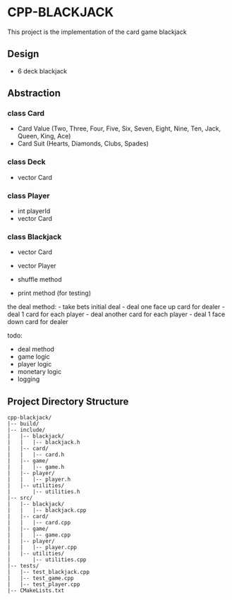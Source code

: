 # CPP-BLACKJACK
This project is the implementation of the card game blackjack

## Design
- 6 deck blackjack

## Abstraction
### class Card
- Card Value (Two, Three, Four, Five, Six, Seven, Eight, Nine, Ten, Jack, Queen, King, Ace)
- Card Suit (Hearts, Diamonds, Clubs, Spades)

### class Deck
- vector Card

### class Player
- int playerId
- vector Card

### class Blackjack
- vector Card
- vector Player

- shuffle method
- print method (for testing)

the deal method:
    - take bets
    initial deal
    - deal one face up card for dealer
    - deal 1 card for each player
    - deal another card for each player
    - deal 1 face down card for dealer


todo:
- deal method
- game logic
- player logic
- monetary logic
- logging 

## Project Directory Structure
```
cpp-blackjack/
|-- build/
|-- include/
|   |-- blackjack/
|   |   |-- blackjack.h
|   |-- card/
|   |   |-- card.h
|   |-- game/
|   |   |-- game.h
|   |-- player/
|   |   |-- player.h
|   |-- utilities/
|       |-- utilities.h
|-- src/
|   |-- blackjack/
|   |   |-- blackjack.cpp
|   |-- card/
|   |   |-- card.cpp
|   |-- game/
|   |   |-- game.cpp
|   |-- player/
|   |   |-- player.cpp
|   |-- utilities/
|       |-- utilities.cpp
|-- tests/
|   |-- test_blackjack.cpp
|   |-- test_game.cpp
|   |-- test_player.cpp
|-- CMakeLists.txt
```